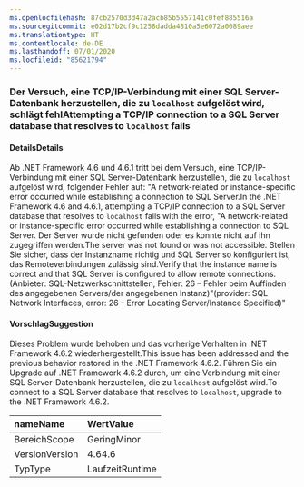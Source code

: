 ```yaml
---
ms.openlocfilehash: 87cb2570d3d47a2acb85b5557141c0fef885516a
ms.sourcegitcommit: e02d17b2cf9c1258dadda4810a5e6072a0089aee
ms.translationtype: HT
ms.contentlocale: de-DE
ms.lasthandoff: 07/01/2020
ms.locfileid: "85621794"
---
```

### <a name="attempting-a-tcpip-connection-to-a-sql-server-database-that-resolves-to-localhost-fails"></a><span data-ttu-id="1fed5-101">Der Versuch, eine TCP/IP-Verbindung mit einer SQL Server-Datenbank herzustellen, die zu `localhost` aufgelöst wird, schlägt fehl</span><span class="sxs-lookup"><span data-stu-id="1fed5-101">Attempting a TCP/IP connection to a SQL Server database that resolves to `localhost` fails</span></span>

#### <a name="details"></a><span data-ttu-id="1fed5-102">Details</span><span class="sxs-lookup"><span data-stu-id="1fed5-102">Details</span></span>

<span data-ttu-id="1fed5-103">Ab .NET Framework 4.6 und 4.6.1 tritt bei dem Versuch, eine TCP/IP-Verbindung mit einer SQL Server-Datenbank herzustellen, die zu <code>localhost</code> aufgelöst wird, folgender Fehler auf: &quot;A network-related or instance-specific error occurred while establishing a connection to SQL Server.</span><span class="sxs-lookup"><span data-stu-id="1fed5-103">In the .NET Framework 4.6 and 4.6.1, attempting a TCP/IP connection to a SQL Server database that resolves to <code>localhost</code> fails with the error, &quot;A network-related or instance-specific error occurred while establishing a connection to SQL Server.</span></span> <span data-ttu-id="1fed5-104">Der Server wurde nicht gefunden oder es konnte nicht auf ihn zugegriffen werden.</span><span class="sxs-lookup"><span data-stu-id="1fed5-104">The server was not found or was not accessible.</span></span> <span data-ttu-id="1fed5-105">Stellen Sie sicher, dass der Instanzname richtig und SQL Server so konfiguriert ist, das Remoteverbindungen zulässig sind.</span><span class="sxs-lookup"><span data-stu-id="1fed5-105">Verify that the instance name is correct and that SQL Server is configured to allow remote connections.</span></span> <span data-ttu-id="1fed5-106">(Anbieter: SQL-Netzwerkschnittstellen, Fehler: 26 – Fehler beim Auffinden des angegebenen Servers/der angegebenen Instanz)&quot;</span><span class="sxs-lookup"><span data-stu-id="1fed5-106">(provider: SQL Network Interfaces, error: 26 - Error Locating Server/Instance Specified)&quot;</span></span>

#### <a name="suggestion"></a><span data-ttu-id="1fed5-107">Vorschlag</span><span class="sxs-lookup"><span data-stu-id="1fed5-107">Suggestion</span></span>

<span data-ttu-id="1fed5-108">Dieses Problem wurde behoben und das vorherige Verhalten in .NET Framework 4.6.2 wiederhergestellt.</span><span class="sxs-lookup"><span data-stu-id="1fed5-108">This issue has been addressed and the previous behavior restored in the .NET Framework 4.6.2.</span></span> <span data-ttu-id="1fed5-109">Führen Sie ein Upgrade auf .NET Framework 4.6.2 durch, um eine Verbindung mit einer SQL Server-Datenbank herzustellen, die zu <code>localhost</code> aufgelöst wird.</span><span class="sxs-lookup"><span data-stu-id="1fed5-109">To connect to a SQL Server database that resolves to <code>localhost</code>, upgrade to the .NET Framework 4.6.2.</span></span>

| <span data-ttu-id="1fed5-110">name</span><span class="sxs-lookup"><span data-stu-id="1fed5-110">Name</span></span>    | <span data-ttu-id="1fed5-111">Wert</span><span class="sxs-lookup"><span data-stu-id="1fed5-111">Value</span></span>       |
|:--------|:------------|
| <span data-ttu-id="1fed5-112">Bereich</span><span class="sxs-lookup"><span data-stu-id="1fed5-112">Scope</span></span>   |<span data-ttu-id="1fed5-113">Gering</span><span class="sxs-lookup"><span data-stu-id="1fed5-113">Minor</span></span>|
|<span data-ttu-id="1fed5-114">Version</span><span class="sxs-lookup"><span data-stu-id="1fed5-114">Version</span></span>|<span data-ttu-id="1fed5-115">4.6</span><span class="sxs-lookup"><span data-stu-id="1fed5-115">4.6</span></span>|
|<span data-ttu-id="1fed5-116">Typ</span><span class="sxs-lookup"><span data-stu-id="1fed5-116">Type</span></span>|<span data-ttu-id="1fed5-117">Laufzeit</span><span class="sxs-lookup"><span data-stu-id="1fed5-117">Runtime</span></span>|
